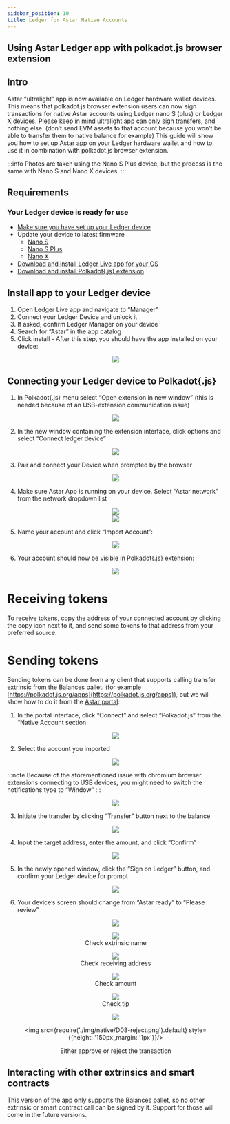 ```yaml
---
sidebar_position: 10
title: Ledger for Astar Native Accounts
---
```


## Using Astar Ledger app with polkadot.js browser extension

## Intro

Astar “ultralight” app is now available on Ledger hardware wallet devices. This means that polkadot.js browser extension users can now sign transactions for native Astar accounts using Ledger nano S (plus) or Ledger X devices.
Please keep in mind ultralight app can only sign transfers, and nothing else. (don’t send EVM assets to that account because you won’t be able to transfer them to native balance for example)
This guide will show you how to set up Astar app on your Ledger hardware wallet and how to use it in combination with polkadot.js browser extension.

:::info
Photos are taken using the Nano S Plus device, but the process is the same with Nano S and Nano X devices.
:::

## Requirements

### Your Ledger device is ready for use

- [Make sure you have set up your Ledger device](https://support.ledger.com/hc/en-us/articles/360000613793?docs=true)
- Update your device to latest firmware
  - [Nano S](https://support.ledger.com/hc/en-us/articles/360002731113?docs=true)
  - [Nano S Plus](https://support.ledger.com/hc/en-us/articles/4445777839901?docs=true)
  - [Nano X](https://support.ledger.com/hc/en-us/articles/360013349800?docs=true)
- [Download and install Ledger Live app for your OS](https://support.ledger.com/hc/en-us/articles/4404389606417-Download-and-install-Ledger-Live?docs=true)
- [Download and install Polkadot{.js} extension](https://polkadot.js.org/extension/)

## Install app to your Ledger device​

1. Open Ledger Live app and navigate to “Manager”
2. Connect your Ledger Device and unlock it
3. If asked, confirm Ledger Manager on your device
4. Search for “Astar” in the app catalog
5. Click install - After this step, you should have the app installed on your device:
<center>
<img src={require('./img/native/D00-installed.png').default} style={{height: "200px"}}/>
</center>

## Connecting your Ledger device to Polkadot{.js}

1. In Polkadot{.js} menu select “Open extension in new window” (this is needed because of an USB-extension communication issue)
<center>
<img src={require('./img/native/01-open_in_window.png').default} style={{height: "400px"}}/>
</center>

2. In the new window containing the extension interface, click options and select “Connect ledger device”
<center>
<img src={require('./img/native/02-connect_ledger.png').default} style={{height: "400px"}}/>
</center>

3. Pair and connect your Device when prompted by the browser
<center>
<img src={require('./img/native/03-device_connect.png').default} style={{height: "400px"}}/>
</center>

4. Make sure Astar App is running on your device. Select “Astar network” from the network dropdown list
<center>
<img src={require('./img/native/D01-ready.png').default} style={{height: "190px"}}/>
</center>
<center>
<img src={require('./img/native/04-select_network.png').default} style={{height: "400px"}}/>
</center>

5. Name your account and click “Import Account”:
<center>
<img src={require('./img/native/05-name_account.png').default} style={{height: "400px"}}/>
</center>

6. Your account should now be visible in Polkadot{.js} extension:
<center>
<img src={require('./img/native/06-account_imported.png').default} style={{height: "200px"}}/>
</center>

# Receiving tokens

To receive tokens, copy the address of your connected account by clicking the copy icon next to it, and send some tokens to that address from your preferred source.

# Sending tokens

Sending tokens can be done from any client that supports calling transfer extrinsic from the Balances pallet. (for example [https://polkadot.js.org/apps](https://polkadot.js.org/apps)), but we will show how to do it from the [Astar portal](https://portal.astar.network/):

1. In the portal interface, click “Connect” and select “Polkadot.js” from the “Native Account section
<center>
<img src={require('./img/native/07-connect_wallet.png').default} style={{height: "400px"}}/>
</center>

2. Select the account you imported
<center>
<img src={require('./img/native/08-pick_account.png').default} style={{height: "400px"}}/>
</center>

:::note
Because of the aforementioned issue with chromium browser extensions connecting to USB devices, you might need to switch the notifications type to “Window”
:::
<center>
<img src={require('./img/native/09-switch_to_window.png').default} style={{height: "400px"}}/>
</center>

3. Initiate the transfer by clicking “Transfer” button next to the balance
<center>
<img src={require('./img/native/10-initiate_transfer.png').default} style={{height: "400px"}}/>
</center>

4. Input the target address, enter the amount, and click “Confirm”
<center>
<img src={require('./img/native/11-confirm_transfer.png').default} style={{height: "400px"}}/>
</center>

5. In the newly opened window, click the “Sign on Ledger” button, and confirm your Ledger device for prompt
<center>
<img src={require('./img/native/12-sign_on_ledger.png').default} style={{height: "400px"}}/>
</center>

6. Your device’s screen should change from “Astar ready” to “Please review”

<figure>
<center>
<img src={require('./img/native/D02-review.png').default} style={{height: "200px"}}/>
</center>
</figure>

<figure>
<center>
<img src={require('./img/native/D03-extrinsic_name.png').default} style={{height: "200px"}}/>
<figcaption align = "center">Check extrinsic name</figcaption>
</center>
</figure>

<figure>
<center>
<img src={require('./img/native/D04-address.png').default} style={{height: "200px"}}/>
<figcaption align = "center">Check receiving address</figcaption>
</center>
</figure>

<figure>
<center>
<img src={require('./img/native/D05-amount.png').default} style={{height: "200px"}}/>
<figcaption align = "center">Check amount</figcaption>
</center>
</figure>

<figure>
<center>
<img src={require('./img/native/D06-tip.png').default} style={{height: "200px"}}/>
<figcaption align = "center">Check tip</figcaption>
</center>
</figure>

<figure>
<center>
<div style={{display: 'flex', justifyContent: 'center'}}>
<img src={require('./img/native/D07-approve.png').default} style={{height: '150px',margin: '1px'}}/>

<img src={require('./img/native/D08-reject.png').default} style={{height: '150px',margin: '1px'}}/>
</div>
<figcaption align = "center">Either approve or reject the transaction</figcaption>
</center>
</figure>

## Interacting with other extrinsics and smart contracts​

This version of the app only supports the Balances pallet, so no other extrinsic or smart contract call can be signed by it.
Support for those will come in the future versions.
